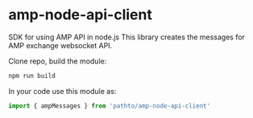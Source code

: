 # amp-node-api-client
SDK for using AMP API in node.js
This library creates the messages for AMP exchange websocket API.

Clone repo, build the module:
```javascript
npm run build
```

In your code use this module as:
```javascript
import { ampMessages } from 'pathto/amp-node-api-client'
```
